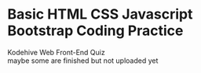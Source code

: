 # Basic HTML CSS Javascript Bootstrap Coding Practice
Kodehive Web Front-End Quiz <br>
maybe some are finished but not uploaded yet
